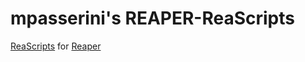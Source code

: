 # mpasserini's REAPER-ReaScripts

[ReaScripts](https://www.reaper.fm/sdk/reascript/reascript.php) for [Reaper](https://www.reaper.fm/)

